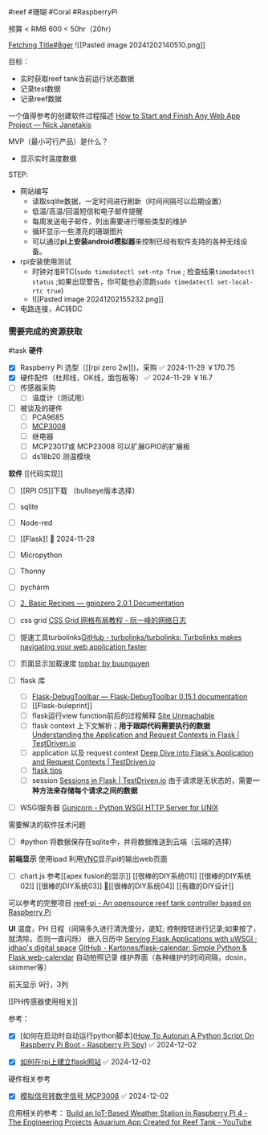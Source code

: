#reef #珊瑚 #Coral #RaspberryPi

预算 < RMB 600 < 50hr（20hr）

[Fetching Title#8ger](https://youtu.be/0lguyj1sFS8)
![[Pasted image 20241202140510.png]]

目标：
- 实时获取reef tank当前运行状态数据
- 记录test数据
- 记录reef数据

一个值得参考的创建软件过程描述 [How to Start and Finish Any Web App Project — Nick Janetakis](https://nickjanetakis.com/blog/how-to-start-and-finish-any-web-app-project)



MVP（最小可行产品）是什么？
- 显示实时温度数据



STEP:
- 网站编写
	- 读取sqlite数据，一定时间进行刷新（时间间隔可以后期设置）
	- 低温/高温/回温短信和电子邮件提醒
	- 每周发送电子邮件，列出需要进行哪些类型的维护
	- 循环显示一些漂亮的珊瑚图片
	- 可以通过**pi上安装android模拟器**来控制已经有软件支持的各种无线设备。
- rpi安装使用测试
	- 时钟对准RTC(`sudo timedatectl set-ntp True` ; 检查结果`timedatectl status` ;如果出现警告，你可能也必须跑`sudo timedatectl set-local-rtc true`)
	- ![[Pasted image 20241202155232.png]]
- 电路连接，AC转DC


### 需要完成的资源获取

#task 
**硬件**
- [x] Raspberry Pi 选型（[[rpi zero 2w]])，采购 ✅ 2024-11-29  ￥170.75
- [x] 硬件配件（杜邦线，OK线，面包板等） ✅ 2024-11-29    ￥16.7
- [ ] 传感器采购
	- [ ] 温度计（测试用）
- [ ] 被谈及的硬件
	- [ ] PCA9685
	- [ ] [MCP3008](https://gpiozero.readthedocs.io/en/latest/api_spi.html#gpiozero.MCP3008)
	- [ ] 继电器
	- [ ] MCP23017或 MCP23008  可以扩展GPIO的扩展板
	- [ ] ds18b20 测温模块

**软件**  [[代码实现]]
- [ ] [[RPI OS]]下载 （bullseye版本选择）
- [ ] sqlite
- [ ] Node-red
- [ ] [[Flask]] 🛫 2024-11-28 
- [ ] Micropython
- [ ] Thonny
- [ ] pycharm
- [ ] [2. Basic Recipes — gpiozero 2.0.1 Documentation](https://gpiozero.readthedocs.io/en/latest/recipes.html)
- [ ] css grid [CSS Grid 网格布局教程 - 阮一峰的网络日志](https://www.ruanyifeng.com/blog/2019/03/grid-layout-tutorial.html)
- [ ] 提速工具turbolinks[GitHub - turbolinks/turbolinks: Turbolinks makes navigating your web application faster](https://github.com/turbolinks/turbolinks)
- [ ] 页面显示加载速度 [topbar by buunguyen](https://buunguyen.github.io/topbar/)
- [ ] flask 库
	- [ ] [Flask-DebugToolbar — Flask-DebugToolbar 0.15.1 documentation](https://flask-debugtoolbar.readthedocs.io/en/latest/)
	- [ ] [[Flask-buleprint]] 
	- [ ] flask运行view function前后的过程解释 [Site Unreachable](https://testdriven.io/blog/how-are-requests-processed-in-flask/)
	- [ ] flask context  上下文解析；**用于跟踪代码需要执行的数据** [Understanding the Application and Request Contexts in Flask | TestDriven.io](https://testdriven.io/blog/flask-contexts/)
	- [ ] application 以及 request context [Deep Dive into Flask's Application and Request Contexts | TestDriven.io](https://testdriven.io/blog/flask-contexts-advanced/)
	- [ ] [flask tips](https://www.patricksoftwareblog.com/flask_tips.html)
	- [ ] session [Sessions in Flask | TestDriven.io](https://testdriven.io/blog/flask-sessions/) 由于请求是无状态的，需要**一种方法来存储每个请求之间的数据**
- [ ] WSGI服务器 [Gunicorn - Python WSGI HTTP Server for UNIX](https://gunicorn.org/)






需要解决的软件技术问题
- [ ] #python 将数据保存在sqlite中，并将数据推送到云端（云端的选择）




**前端显示**
使用ipad 利用[VNC](https://apps.apple.com/gb/app/realvnc-viewer-remote-desktop/id352019548)显示pi的输出web页面
- [ ] chart.js
参考[[apex fusion的显示]]
[[很棒的DIY系统01]]
[[很棒的DIY系统02]]
[[很棒的DIY系统03]]
🔴[[很棒的DIY系统04]]
[[有趣的DIY设计]]

可以参考的完整项目 [reef-pi - An opensource reef tank controller based on Raspberry Pi](https://reef-pi.github.io/)


**UI**
温度，PH 
日程（间隔多久进行清洗蛋分，底缸; 控制按钮进行记录;如果按了，就清除，否则一直闪烁）
	嵌入日历中
	[Serving Flask Applications with uWSGI · jdhao's digital space](https://jdhao.github.io/2020/06/13/flask_serving_via_wsgi_server/)
	[GitHub - Kartones/flask-calendar: Simple Python & Flask web-calendar](https://github.com/Kartones/flask-calendar?tab=readme-ov-file)
自动拍照记录
维护界面（各种维护的时间间隔，dosin，skimmer等）

前天显示
9行，3列



[[PH传感器使用相关]]


参考：

- [x] [如何在启动时自动运行python脚本]([How To Autorun A Python Script On Raspberry Pi Boot - Raspberry Pi Spy](https://www.raspberrypi-spy.co.uk/2015/02/how-to-autorun-a-python-script-on-raspberry-pi-boot/)) ✅ 2024-12-02
- [x] [如何在rpi上建立flask网站](https://www.raspberrypi-spy.co.uk/2017/07/create-a-basic-python-web-server-with-flask/) ✅ 2024-12-02


硬件相关参考
- [x] [模拟信号转数字信号 MCP3008](https://www.raspberrypi-spy.co.uk/2013/10/analogue-sensors-on-the-raspberry-pi-using-an-mcp3008/) ✅ 2024-12-02




应用相关的参考：
[Build an IoT-Based Weather Station in Raspberry Pi 4 - The Engineering Projects](https://www.theengineeringprojects.com/2024/01/build-an-iot-based-weather-station-in-raspberry-pi-4.html)
[Aquarium App Created for Reef Tank - YouTube](https://youtu.be/DdM4q2Ocza4)
